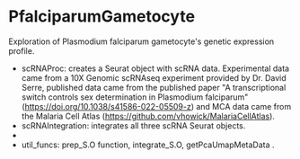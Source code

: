 # PfalciparumGametocyte
Exploration of Plasmodium falciparum gametocyte's genetic expression profile.

* scRNAProc: creates a Seurat object with scRNA data. Experimental data came from a 10X Genomic scRNAseq experiment provided by Dr. David Serre, published data came from the published paper "A transcriptional switch controls sex determination in Plasmodium falciparum" (https://doi.org/10.1038/s41586-022-05509-z) and MCA data came from the Malaria Cell Atlas (https://github.com/vhowick/MalariaCellAtlas).
* scRNAIntegration: integrates all three scRNA Seurat objects. 
* 
* util_funcs: prep_S.O function, integrate_S.O, getPcaUmapMetaData .
 
